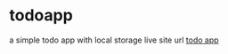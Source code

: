 # todoapp
a simple todo app with local storage
live site url [todo app](https://jonathan-todo.netlify.app/)

